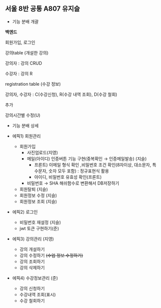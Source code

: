 ## 서울 8반 공통 A807 유지슬

- 기능 분배 개괄

**백엔드**

회원가입, 로그인

강의table (개설한 강의)

강의자 : 강의 CRUD

수강자 : 강의 R

registration table (수강 정보)

강의자, 수강자 : C(수강신청), R(수강 내역 조회), D(수강 철회)

추가

강의시간별 수정(U)


- 기능 분배 상세

- 에픽1) 회원관리
    - 회원가입
        - 사진업로드(지영)
        - 메일(아이디) 인증버튼 기능 구현(중복확인 → 인증메일발송) (지슬)
            - 프론트) 이메일 형식 확인 ,비밀번호 조건 확인(8자이상, 대소문자, 특수문자, 숫자 모두 포함) : 정규표현식 활용
            - 아이디, 비밀번호 유효성 확인(프론트)
        - 비밀번호 → SHA 해쉬함수로 변환해서 DB저장하기
    - 회원탈퇴 (지슬)
    - 회원정보 수정 (지슬)
    - 회원정보 조회 (지슬)

- 에픽2) 로그인
    - 비밀번호 재설정 (지슬)
    - jwt 토큰 구현하기(준)

- 에픽3) 강의관리 (지영)
    - 강의 개설하기
    - 강의 수정하기 ~~(수업 정보 수정하기)~~
    - 강의 조회하기
    - 강의 삭제하기

- 에픽4) 수강정보관리 (준)
    - 강의 신청하기
    - 수강내역 조회(표시)
    - 수강 철회하기

